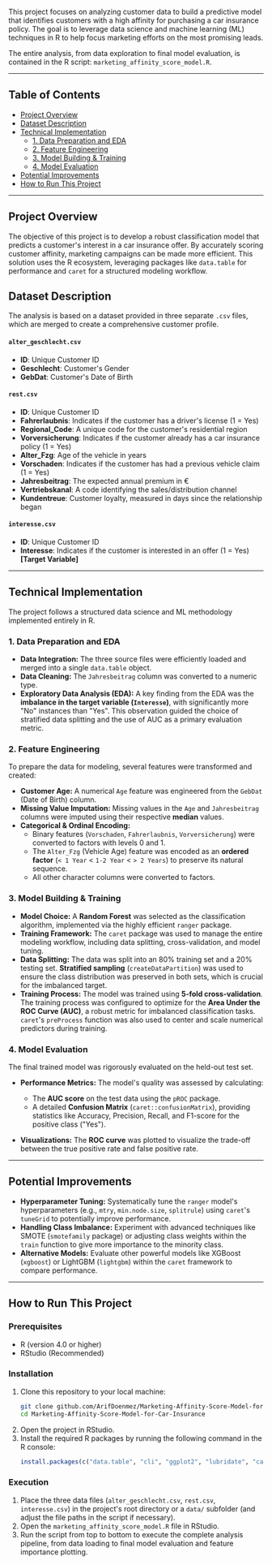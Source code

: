This project focuses on analyzing customer data to build a predictive model that identifies customers with a high affinity for purchasing a car insurance policy. The goal is to leverage data science and machine learning (ML) techniques in R to help focus marketing efforts on the most promising leads.

The entire analysis, from data exploration to final model evaluation, is contained in the R script: `marketing_affinity_score_model.R`.

---

## Table of Contents
* [Project Overview](#project-overview)
* [Dataset Description](#dataset-description)
* [Technical Implementation](#technical-implementation)
  * [1. Data Preparation and EDA](#1-data-preparation-and-eda)
  * [2. Feature Engineering](#2-feature-engineering)
  * [3. Model Building & Training](#3-model-building--training)
  * [4. Model Evaluation](#4-model-evaluation)
* [Potential Improvements](#potential-improvements)
* [How to Run This Project](#how-to-run-this-project)

---

## Project Overview

The objective of this project is to develop a robust classification model that predicts a customer's interest in a car insurance offer. By accurately scoring customer affinity, marketing campaigns can be made more efficient. This solution uses the R ecosystem, leveraging packages like `data.table` for performance and `caret` for a structured modeling workflow.

## Dataset Description

The analysis is based on a dataset provided in three separate `.csv` files, which are merged to create a comprehensive customer profile.

#### `alter_geschlecht.csv`
-   **ID**: Unique Customer ID
-   **Geschlecht**: Customer's Gender
-   **GebDat**: Customer's Date of Birth

#### `rest.csv`
-   **ID**: Unique Customer ID
-   **Fahrerlaubnis**: Indicates if the customer has a driver's license (1 = Yes)
-   **Regional_Code**: A unique code for the customer's residential region
-   **Vorversicherung**: Indicates if the customer already has a car insurance policy (1 = Yes)
-   **Alter_Fzg**: Age of the vehicle in years
-   **Vorschaden**: Indicates if the customer has had a previous vehicle claim (1 = Yes)
-   **Jahresbeitrag**: The expected annual premium in €
-   **Vertriebskanal**: A code identifying the sales/distribution channel
-   **Kundentreue**: Customer loyalty, measured in days since the relationship began

#### `interesse.csv`
-   **ID**: Unique Customer ID
-   **Interesse**: Indicates if the customer is interested in an offer (1 = Yes) **[Target Variable]**

---

## Technical Implementation

The project follows a structured data science and ML methodology implemented entirely in R.

### 1. Data Preparation and EDA
- **Data Integration:** The three source files were efficiently loaded and merged into a single `data.table` object.
- **Data Cleaning:** The `Jahresbeitrag` column was converted to a numeric type.
- **Exploratory Data Analysis (EDA):** A key finding from the EDA was the **imbalance in the target variable (`Interesse`)**, with significantly more "No" instances than "Yes". This observation guided the choice of stratified data splitting and the use of AUC as a primary evaluation metric.

### 2. Feature Engineering
To prepare the data for modeling, several features were transformed and created:
- **Customer Age:** A numerical `Age` feature was engineered from the `GebDat` (Date of Birth) column.
- **Missing Value Imputation:** Missing values in the `Age` and `Jahresbeitrag` columns were imputed using their respective **median** values.
- **Categorical & Ordinal Encoding:**
  - Binary features (`Vorschaden`, `Fahrerlaubnis`, `Vorversicherung`) were converted to factors with levels 0 and 1.
  - The `Alter_Fzg` (Vehicle Age) feature was encoded as an **ordered factor** (`< 1 Year` < `1-2 Year` < `> 2 Years`) to preserve its natural sequence.
  - All other character columns were converted to factors.

### 3. Model Building & Training
- **Model Choice:** A **Random Forest** was selected as the classification algorithm, implemented via the highly efficient `ranger` package.
- **Training Framework:** The `caret` package was used to manage the entire modeling workflow, including data splitting, cross-validation, and model tuning.
- **Data Splitting:** The data was split into an 80% training set and a 20% testing set. **Stratified sampling** (`createDataPartition`) was used to ensure the class distribution was preserved in both sets, which is crucial for the imbalanced target.
- **Training Process:** The model was trained using **5-fold cross-validation**. The training process was configured to optimize for the **Area Under the ROC Curve (AUC)**, a robust metric for imbalanced classification tasks. `caret`'s `preProcess` function was also used to center and scale numerical predictors during training.

### 4. Model Evaluation
The final trained model was rigorously evaluated on the held-out test set.
- **Performance Metrics:** The model's quality was assessed by calculating:

  - The **AUC score** on the test data using the `pROC` package.
  - A detailed **Confusion Matrix** (`caret::confusionMatrix`), providing statistics like Accuracy, Precision, Recall, and F1-score for the positive class ("Yes").
- **Visualizations:** The **ROC curve** was plotted to visualize the trade-off between the true positive rate and false positive rate.

---

## Potential Improvements

- **Hyperparameter Tuning:** Systematically tune the `ranger` model's hyperparameters (e.g., `mtry`, `min.node.size`, `splitrule`) using `caret`'s `tuneGrid` to potentially improve performance.
- **Handling Class Imbalance:** Experiment with advanced techniques like SMOTE (`smotefamily` package) or adjusting class weights within the `train` function to give more importance to the minority class.
- **Alternative Models:** Evaluate other powerful models like XGBoost (`xgboost`) or LightGBM (`lightgbm`) within the `caret` framework to compare performance.

---

## How to Run This Project

### Prerequisites
- R (version 4.0 or higher)
- RStudio (Recommended)

### Installation
1.  Clone this repository to your local machine:
    ```bash
    git clone github.com/ArifDoenmez/Marketing-Affinity-Score-Model-for-Car-Insurance
    cd Marketing-Affinity-Score-Model-for-Car-Insurance
    ```
2.  Open the project in RStudio.
3.  Install the required R packages by running the following command in the R console:
    ```R
    install.packages(c("data.table", "cli", "ggplot2", "lubridate", "caret", "ranger", "pROC", "e1071"))
    ```

### Execution
1.  Place the three data files (`alter_geschlecht.csv`, `rest.csv`, `interesse.csv`) in the project's root directory or a `data/` subfolder (and adjust the file paths in the script if necessary).
2.  Open the `marketing_affinity_score_model.R` file in RStudio.
3.  Run the script from top to bottom to execute the complete analysis pipeline, from data loading to final model evaluation and feature importance plotting.
